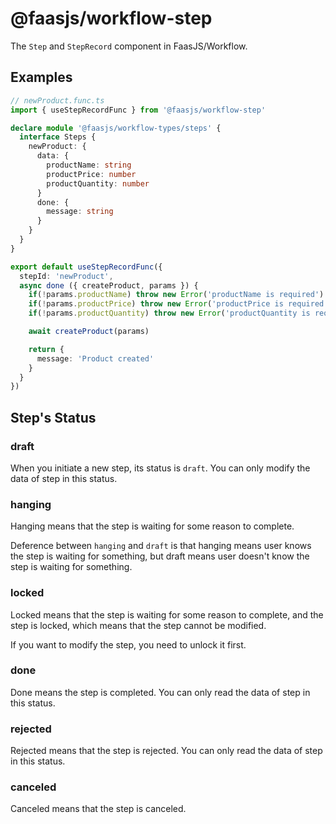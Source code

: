 # @faasjs/workflow-step

The `Step` and `StepRecord` component in FaasJS/Workflow.

## Examples

```ts
// newProduct.func.ts
import { useStepRecordFunc } from '@faasjs/workflow-step'

declare module '@faasjs/workflow-types/steps' {
  interface Steps {
    newProduct: {
      data: {
        productName: string
        productPrice: number
        productQuantity: number
      }
      done: {
        message: string
      }
    }
  }
}

export default useStepRecordFunc({
  stepId: 'newProduct',
  async done ({ createProduct, params }) {
    if(!params.productName) throw new Error('productName is required')
    if(!params.productPrice) throw new Error('productPrice is required')
    if(!params.productQuantity) throw new Error('productQuantity is required')

    await createProduct(params)

    return {
      message: 'Product created'
    }
  }
})
```

## Step's Status

### draft

When you initiate a new step, its status is `draft`. You can only modify the data of step in this status.

### hanging

Hanging means that the step is waiting for some reason to complete.

Deference between `hanging` and `draft` is that hanging means user knows the step is waiting for something, but draft means user doesn't know the step is waiting for something.

### locked

Locked means that the step is waiting for some reason to complete, and the step is locked, which means that the step cannot be modified.

If you want to modify the step, you need to unlock it first.

### done

Done means the step is completed. You can only read the data of step in this status.

### rejected

Rejected means that the step is rejected. You can only read the data of step in this status.

### canceled

Canceled means that the step is canceled.
